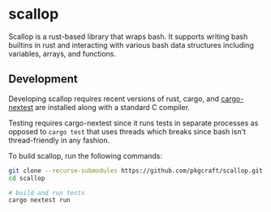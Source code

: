 # scallop

Scallop is a rust-based library that wraps bash. It supports writing bash
builtins in rust and interacting with various bash data structures including
variables, arrays, and functions.

## Development

Developing scallop requires recent versions of rust, cargo, and [cargo-nextest](https://nexte.st/) are installed
along with a standard C compiler.

Testing requires cargo-nextest since it runs tests in separate processes as
opposed to `cargo test` that uses threads which breaks since bash isn't
thread-friendly in any fashion.

To build scallop, run the following commands:

```bash
git clone --recurse-submodules https://github.com/pkgcraft/scallop.git
cd scallop

# build and run tests
cargo nextest run
```
